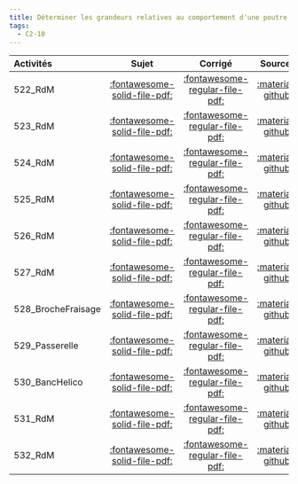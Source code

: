 ```yaml
---
title: Déterminer les grandeurs relatives au comportement d'une poutre. 
tags:
  - C2-10
---
```

[comment]: <> (Généré automatiquement par make_all_activitess.py, creation_fichiers_activites)

| Activités | Sujet | Corrigé | Sources  | 
| :-------------- | :---: | :-----: | :------: | 
| 522_RdM | [:fontawesome-solid-file-pdf:](http://xpessoles-cpge.fr/pdf/522_RdM_Sujet.pdf) | [:fontawesome-regular-file-pdf:](http://xpessoles-cpge.fr/pdf/522_RdM_Corrige.pdf) | [:material-github:](https://github.com/xpessoles/ExercicesCompetences/tree/main/C2_MettreEnOeuvreDemarche/C2_10_RdM_Cohesion/522_RdM) |  
| 523_RdM | [:fontawesome-solid-file-pdf:](http://xpessoles-cpge.fr/pdf/523_RdM_Sujet.pdf) | [:fontawesome-regular-file-pdf:](http://xpessoles-cpge.fr/pdf/523_RdM_Corrige.pdf) | [:material-github:](https://github.com/xpessoles/ExercicesCompetences/tree/main/C2_MettreEnOeuvreDemarche/C2_10_RdM_Cohesion/523_RdM) |  
| 524_RdM | [:fontawesome-solid-file-pdf:](http://xpessoles-cpge.fr/pdf/524_RdM_Sujet.pdf) | [:fontawesome-regular-file-pdf:](http://xpessoles-cpge.fr/pdf/524_RdM_Corrige.pdf) | [:material-github:](https://github.com/xpessoles/ExercicesCompetences/tree/main/C2_MettreEnOeuvreDemarche/C2_10_RdM_Cohesion/524_RdM) |  
| 525_RdM | [:fontawesome-solid-file-pdf:](http://xpessoles-cpge.fr/pdf/525_RdM_Sujet.pdf) | [:fontawesome-regular-file-pdf:](http://xpessoles-cpge.fr/pdf/525_RdM_Corrige.pdf) | [:material-github:](https://github.com/xpessoles/ExercicesCompetences/tree/main/C2_MettreEnOeuvreDemarche/C2_10_RdM_Cohesion/525_RdM) |  
| 526_RdM | [:fontawesome-solid-file-pdf:](http://xpessoles-cpge.fr/pdf/526_RdM_Sujet.pdf) | [:fontawesome-regular-file-pdf:](http://xpessoles-cpge.fr/pdf/526_RdM_Corrige.pdf) | [:material-github:](https://github.com/xpessoles/ExercicesCompetences/tree/main/C2_MettreEnOeuvreDemarche/C2_10_RdM_Cohesion/526_RdM) |  
| 527_RdM | [:fontawesome-solid-file-pdf:](http://xpessoles-cpge.fr/pdf/527_RdM_Sujet.pdf) | [:fontawesome-regular-file-pdf:](http://xpessoles-cpge.fr/pdf/527_RdM_Corrige.pdf) | [:material-github:](https://github.com/xpessoles/ExercicesCompetences/tree/main/C2_MettreEnOeuvreDemarche/C2_10_RdM_Cohesion/527_RdM) |  
| 528_BrocheFraisage | [:fontawesome-solid-file-pdf:](http://xpessoles-cpge.fr/pdf/528_BrocheFraisage_Sujet.pdf) | [:fontawesome-regular-file-pdf:](http://xpessoles-cpge.fr/pdf/528_BrocheFraisage_Corrige.pdf) | [:material-github:](https://github.com/xpessoles/ExercicesCompetences/tree/main/C2_MettreEnOeuvreDemarche/C2_10_RdM_Cohesion/528_BrocheFraisage) |  
| 529_Passerelle | [:fontawesome-solid-file-pdf:](http://xpessoles-cpge.fr/pdf/529_Passerelle_Sujet.pdf) | [:fontawesome-regular-file-pdf:](http://xpessoles-cpge.fr/pdf/529_Passerelle_Corrige.pdf) | [:material-github:](https://github.com/xpessoles/ExercicesCompetences/tree/main/C2_MettreEnOeuvreDemarche/C2_10_RdM_Cohesion/529_Passerelle) |  
| 530_BancHelico | [:fontawesome-solid-file-pdf:](http://xpessoles-cpge.fr/pdf/530_BancHelico_Sujet.pdf) | [:fontawesome-regular-file-pdf:](http://xpessoles-cpge.fr/pdf/530_BancHelico_Corrige.pdf) | [:material-github:](https://github.com/xpessoles/ExercicesCompetences/tree/main/C2_MettreEnOeuvreDemarche/C2_10_RdM_Cohesion/530_BancHelico) |  
| 531_RdM | [:fontawesome-solid-file-pdf:](http://xpessoles-cpge.fr/pdf/531_RdM_Sujet.pdf) | [:fontawesome-regular-file-pdf:](http://xpessoles-cpge.fr/pdf/531_RdM_Corrige.pdf) | [:material-github:](https://github.com/xpessoles/ExercicesCompetences/tree/main/C2_MettreEnOeuvreDemarche/C2_10_RdM_Deformation/531_RdM) |  
| 532_RdM | [:fontawesome-solid-file-pdf:](http://xpessoles-cpge.fr/pdf/532_RdM_Sujet.pdf) | [:fontawesome-regular-file-pdf:](http://xpessoles-cpge.fr/pdf/532_RdM_Corrige.pdf) | [:material-github:](https://github.com/xpessoles/ExercicesCompetences/tree/main/C2_MettreEnOeuvreDemarche/C2_10_RdM_Deformation/532_RdM) |  

